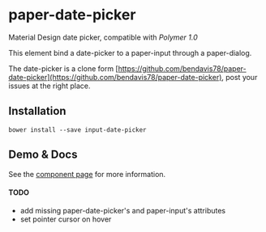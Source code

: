 paper-date-picker
=================
Material Design date picker, compatible with *Polymer 1.0*

This element bind a date-picker to a paper-input through a paper-dialog.

The date-picker is a clone form [https://github.com/bendavis78/paper-date-picker](https://github.com/bendavis78/paper-date-picker), post your issues at the right place.

## Installation

	bower install --save input-date-picker

## Demo & Docs

See the [component page](http://zecat.github.io/input-date-picker) for more information.

#### TODO

- add missing paper-date-picker's and paper-input's attributes
- set pointer cursor on hover
